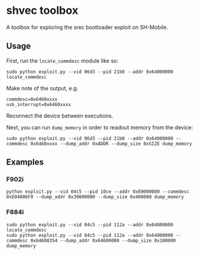 # shvec toolbox

A toolbox for exploring the srec bootloader exploit on SH-Mobile.

## Usage

First, run the `locate_commdesc` module like so:

```
sudo python exploit.py --vid 06d3 --pid 21b0 --addr 0x64000000 locate_commdesc
```

Make note of the output, e.g.

```
commdesc=0x6460xxxx
usb_interrupt=0x6460xxxx
```

Reconnect the device between executions.

Next, you can run `dump_memory` in order to readout memory from the device:

```
sudo python exploit.py --vid 06d3 --pid 21b0 --addr 0x64000000 --commdesc 0x6460xxxx --dump_addr 0xADDR --dump_size 0xSIZE dump_memory
```

## Examples

### F902i

```
python exploit.py --vid 04c5 --pid 10ce --addr 0xE0000000 --commdesc 0xE04806F0 --dump_addr 0x30000000 --dump_size 0x400000 dump_memory
```

### F884i

```
sudo python exploit.py --vid 04c5 --pid 112a --addr 0x64000000 locate_commdesc
sudo python exploit.py --vid 04c5 --pid 112a --addr 0x64000000 --commdesc 0x64608354 --dump_addr 0x64600000 --dump_size 0x100000 dump_memory
```
